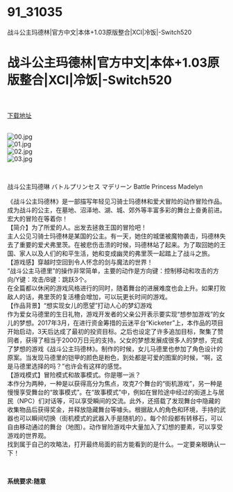 # 91_31035
战斗公主玛德林|官方中文|本体+1.03原版整合|XCI|冷饭|-Switch520
# 战斗公主玛德林|官方中文|本体+1.03原版整合|XCI|冷饭|-Switch520
 <br/></br>
[下载地址](https://www.switch520.cc/article/31035 "下载地址")
<br/></br>

<p><img title="00.jpg" src="https://www.switch520.cc/muke_img/2022_05_10_ae8325f1d8c89.jpg" alt="00.jpg"><br>
<img title="01.jpg" src="https://www.switch520.cc/muke_img/2022_05_10_b0f7aa2aab08b.jpg" alt="01.jpg"><br>
<img title="02.jpg" src="https://www.switch520.cc/muke_img/2022_05_10_115e746ff2e04.jpg" alt="02.jpg"><br>
<img title="03.jpg" src="https://www.switch520.cc/muke_img/2022_05_10_892444a386ac2.jpg" alt="03.jpg"></p>
<p>&nbsp;</p>
<p>战斗公主玛德琳 バトルプリンセス マデリーン Battle Princess Madelyn</p>
<p>《战斗公主玛德林》是一部描写年轻见习骑士玛德林和爱犬冒险的动作冒险作品。成为战斗的公主，在墓地、沼泽地、湖、城、郊外等丰富多彩的舞台上奋勇前进。宏大的冒险在等着你！<br>
【简介】为了所爱的人。出发去拯救王国的冒险吧！<br>
主人公见习骑士玛德林是某国的公主。有一天，她住的城堡被魔物袭击，玛德林失去了重要的爱犬弗里茨。在被悲伤击溃的时候，玛德林站了起来。为了取回她的王国、家人以及人们的和平生活，她和变成幽灵的弗里茨一起踏上了战斗之旅。<br>
【游戏感】穿越时空回到令人怀念的剑与魔法的世界！<br>
“战斗公主马德里”的操作非常简单，主要的动作是方向键：控制移动和攻击的方向/Y键：攻击/B键：跳跃3个。<br>
在全篇都以休闲的游戏风格进行的同时，随着舞台的进展难度也会上升。如果打败敌人的话，弗里茨的复活槽会增加，可以玩更长时间的游戏。<br>
【作品背景】“想实现女儿的愿望”打动人心的梦幻游戏<br>
作为爱女马德里的生日礼物，游戏开发者的父亲公开表示要实现“想参加游戏”的女儿的梦想。2017年3月，在进行资金筹措的云迷平台“Kicketer”上，本作品的项目开始启动，3天后达成了最初的投资目标。之后也设定了许多追加目标，聚集了赞同者，获得了相当于2000万日元的支持。父女的梦想发展成很多人的梦想，完成了梦想的游戏《战斗公主玛德林》。制作的时候，女儿马德里也参加了角色设计的原案。当发现马德里的铠甲的颜色是粉色，到处都是可爱的图案的时候，“啊，这是马德里选择的吗？”也许会有这样的感觉。<br>
【游戏模式】冒险模式和故事模式。你是哪一派？<br>
本作分为两种，一种是以获得高分为焦点，攻克7个舞台的“街机游戏”，另一种是慢慢享受舞台的“故事模式”。在“故事模式”中，例如在冒险途中经过的街道上与居民（NPC）们对话等，可以享受瞬间的交流。此外，还搭载了发现舞台中隐藏的收集物品后获得奖金，并释放隐藏舞台等噱头。根据敌人的角色和环境，手持的武器也可以瞬间切换（街机模式的武器入手是随机的）。每个阶段都有转移石，可以自由移动通过的舞台（地图）。动作冒险游戏中大量加入了幻想的要素，可以享受游戏的世界观。<br>
找到属于自己的攻略法，打开最终局面的前方能看到的是什么。一定要亲眼确认一下！</p>
<p>&nbsp;</p>
<p><strong>系统要求:随意</strong></p>



